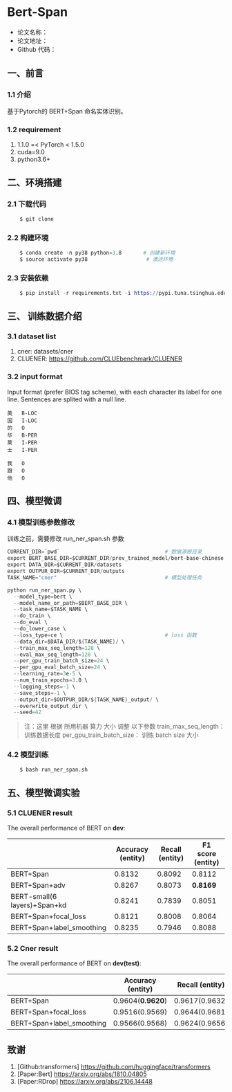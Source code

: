 # Bert-Span

- 论文名称：
- 论文地址：
- Github 代码：

## 一、前言

### 1.1 介绍

基于Pytorch的 BERT+Span 命名实体识别。

### 1.2 requirement

1. 1.1.0 =< PyTorch < 1.5.0
2. cuda=9.0
3. python3.6+

## 二、环境搭建

### 2.1 下载代码 

```s
    $ git clone 
```

### 2.2 构建环境

```s
    $ conda create -n py38 python=3.8       # 创建新环境
    $ source activate py38                   # 激活环境
```

### 2.3 安装依赖 

```s
    $ pip install -r requirements.txt -i https://pypi.tuna.tsinghua.edu.cn/simple
```

## 三、 训练数据介绍

### 3.1 dataset list

1. cner: datasets/cner
2. CLUENER: https://github.com/CLUEbenchmark/CLUENER

### 3.2 input format

Input format (prefer BIOS tag scheme), with each character its label for one line. Sentences are splited with a null line.

```text
美	B-LOC
国	I-LOC
的	O
华	B-PER
莱	I-PER
士	I-PER

我	O
跟	O
他	O
```

## 四、模型微调

### 4.1 模型训练参数修改

训练之前，需要修改 run_ner_span.sh 参数

```s
CURRENT_DIR=`pwd`                                  # 数据源根目录
export BERT_BASE_DIR=$CURRENT_DIR/prev_trained_model/bert-base-chinese
export DATA_DIR=$CURRENT_DIR/datasets
export OUTPUR_DIR=$CURRENT_DIR/outputs
TASK_NAME="cner"                                   # 模型处理任务

python run_ner_span.py \
  --model_type=bert \
  --model_name_or_path=$BERT_BASE_DIR \
  --task_name=$TASK_NAME \
  --do_train \
  --do_eval \
  --do_lower_case \
  --loss_type=ce \                                 # loss 函数     
  --data_dir=$DATA_DIR/${TASK_NAME}/ \
  --train_max_seq_length=128 \
  --eval_max_seq_length=128 \
  --per_gpu_train_batch_size=24 \
  --per_gpu_eval_batch_size=24 \
  --learning_rate=3e-5 \
  --num_train_epochs=3.0 \
  --logging_steps=-1 \
  --save_steps=-1 \
  --output_dir=$OUTPUR_DIR/${TASK_NAME}_output/ \
  --overwrite_output_dir \
  --seed=42
```

> 注：这里 根据 所用机器 算力 大小 调整 以下参数 
>    train_max_seq_length：      训练数据长度
>    per_gpu_train_batch_size：  训练 batch size 大小

### 4.2 模型训练

```s
    $ bash run_ner_span.sh
```

## 五、模型微调实验

### 5.1 CLUENER result

The overall performance of BERT on **dev**:

|              | Accuracy (entity)  | Recall (entity)    | F1 score (entity)  |
| ------------ | ------------------ | ------------------ | ------------------ |
| BERT+Span    | 0.8132 | 0.8092 | 0.8112 |
| BERT+Span+adv    | 0.8267 | 0.8073 | **0.8169** |
| BERT-small(6 layers)+Span+kd    | 0.8241 | 0.7839 | 0.8051 |
| BERT+Span+focal_loss    | 0.8121 | 0.8008 | 0.8064 |
| BERT+Span+label_smoothing   | 0.8235 | 0.7946 | 0.8088 |

### 5.2 Cner result

The overall performance of BERT on **dev(test)**:

|              | Accuracy (entity)  | Recall (entity)    | F1 score (entity)  |
| ------------ | ------------------ | ------------------ | ------------------ |
| BERT+Span    | 0.9604(**0.9620**) | 0.9617(0.9632)     | 0.9611(**0.9626**) |
| BERT+Span+focal_loss    | 0.9516(0.9569) | 0.9644(0.9681)     | 0.9580(0.9625) |
| BERT+Span+label_smoothing   | 0.9566(0.9568) | 0.9624(0.9656)     | 0.9595(0.9612) |

## 致谢

1. [Github:transformers] https://github.com/huggingface/transformers
2. [Paper:Bert] https://arxiv.org/abs/1810.04805
3. [Paper:RDrop] https://arxiv.org/abs/2106.14448
